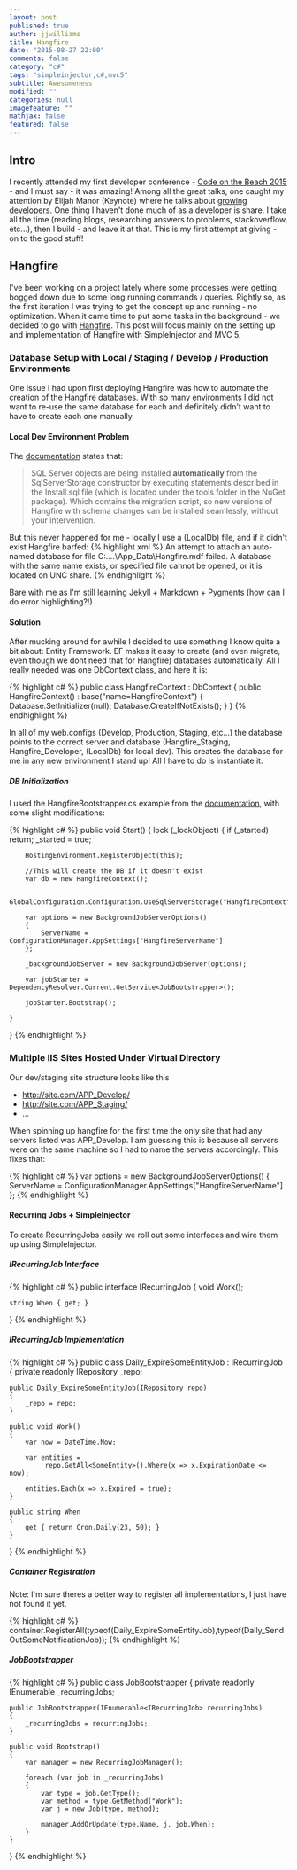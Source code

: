 ```yaml
---
layout: post
published: true
author: jjwilliams
title: Hangfire
date: "2015-08-27 22:00"
comments: false
category: "c#"
tags: "simpleinjector,c#,mvc5"
subtitle: Awesomeness
modified: ""
categories: null
imagefeature: ""
mathjax: false
featured: false
---
```


## Intro
I recently attended my first developer conference - [Code on the Beach 2015](https://www.codeonthebeach.com/) - and I must say - it was amazing! Among all the great talks, one caught my attention by Elijah Manor (Keynote) where he talks about [growing developers](https://www.codeonthebeach.com/cotb2015/session/3124/growing-developers). One thing I haven't done much of as a developer is share. I take all the time (reading blogs, researching answers to problems, stackoverflow, etc...), then I build - and leave it at that. This is my first attempt at giving - on to the good stuff!

## Hangfire
I've been working on a project lately where some processes were getting bogged down due to some long running commands / queries. Rightly so, as the first iteration I was trying to get the concept up and running - no optimization. When it came time to put some tasks in the background - we decided to go with [Hangfire](http://hangfire.io/). This post will focus mainly on the setting up and implementation of Hangfire with SimpleInjector and MVC 5.

### Database Setup with Local / Staging / Develop / Production Environments
One issue I had upon first deploying Hangfire was how to automate the creation of the Hangfire databases. With so many environments I did not want to re-use the same database for each and definitely didn't want to have to create each one manually.

#### Local Dev Environment Problem
The [documentation](http://docs.hangfire.io/en/latest/configuration/using-sql-server.html) states that:

> SQL Server objects are being installed **automatically** from the SqlServerStorage constructor by executing statements described in the Install.sql file (which is located under the tools folder in the NuGet package). Which contains the migration script, so new versions of Hangfire with schema changes can be installed seamlessly, without your intervention.

But this never happened for me - locally I use a (LocalDb) file, and if it didn't exist Hangfire barfed:
{% highlight xml %}
An attempt to attach an auto-named database for file C:\....\App_Data\Hangfire.mdf failed. A database with the same name exists, or specified file cannot be opened, or it is located on UNC share.
{% endhighlight %}

Bare with me as I'm still learning Jekyll + Markdown + Pygments (how can I do error highlighting?!)

#### Solution
After mucking around for awhile I decided to use something I know quite a bit about: Entity Framework. EF makes it easy to create (and even migrate, even though we dont need that for Hangfire) databases automatically.  All I really needed was one DbContext class, and here it is:

{% highlight c# %}
public class HangfireContext : DbContext
{
    public HangfireContext() : base("name=HangfireContext")
    {
        Database.SetInitializer<HangfireContext>(null);
        Database.CreateIfNotExists();
    }
}
{% endhighlight %}

In all of my web.configs (Develop, Production, Staging, etc...) the database points to the correct server and database (Hangfire_Staging, Hangfire_Developer, (LocalDb) for local dev). This creates the database for me in any new environment I stand up! All I have to do is instantiate it.

##### DB Initialization
I used the HangfireBootstrapper.cs example from the [documentation](http://docs.hangfire.io/en/latest/deployment-to-production/making-aspnet-app-always-running.html), with some slight modifications:

{% highlight c# %}
public void Start()
{
    lock (_lockObject)
    {
        if (_started) return;
        _started = true;

        HostingEnvironment.RegisterObject(this);
        
        //This will create the DB if it doesn't exist
        var db = new HangfireContext();

        GlobalConfiguration.Configuration.UseSqlServerStorage("HangfireContext");

        var options = new BackgroundJobServerOptions()
        {
            ServerName = ConfigurationManager.AppSettings["HangfireServerName"]
        };

        _backgroundJobServer = new BackgroundJobServer(options);

        var jobStarter = DependencyResolver.Current.GetService<JobBootstrapper>();

        jobStarter.Bootstrap();
               
    }
}
{% endhighlight %}

### Multiple IIS Sites Hosted Under Virtual Directory
Our dev/staging site structure looks like this
- http://site.com/APP_Develop/
- http://site.com/APP_Staging/
- ...

When spinning up hangfire for the first time the only site that had any servers listed was APP_Develop. I am guessing this is because all servers were on the same machine so I had to name the servers accordingly. This fixes that:

{% highlight c# %}
var options = new BackgroundJobServerOptions()
{
	ServerName = ConfigurationManager.AppSettings["HangfireServerName"]
};
{% endhighlight %}

#### Recurring Jobs + SimpleInjector
To create RecurringJobs easily we roll out some interfaces and wire them up using SimpleInjector.

##### IRecurringJob Interface

{% highlight c# %}
public interface IRecurringJob
{
    void Work();

    string When { get; }
}
{% endhighlight %}

##### IRecurringJob Implementation
{% highlight c# %}
public class Daily_ExpireSomeEntityJob : IRecurringJob
{
    private readonly IRepository _repo;

    public Daily_ExpireSomeEntityJob(IRepository repo)
    {
        _repo = repo;
    }

    public void Work()
    {
        var now = DateTime.Now;
        
        var entities =
            _repo.GetAll<SomeEntity>().Where(x => x.ExpirationDate <= now);
            
        entities.Each(x => x.Expired = true);
    }

    public string When
    {
        get { return Cron.Daily(23, 50); }
    }
}
{% endhighlight %}

##### Container Registration

Note: I'm sure theres a better way to register all implementations, I just have not found it yet.

{% highlight c# %}
container.RegisterAll<IRecurringJob>(typeof(Daily_ExpireSomeEntityJob),typeof(Daily_SendOutSomeNotificationJob));
{% endhighlight %}

##### JobBootstrapper

{% highlight c# %}
public class JobBootstrapper
{
    private readonly IEnumerable<IRecurringJob> _recurringJobs;

    public JobBootstrapper(IEnumerable<IRecurringJob> recurringJobs)
    {
        _recurringJobs = recurringJobs;
    }

    public void Bootstrap()
    {
        var manager = new RecurringJobManager();

        foreach (var job in _recurringJobs)
        {
            var type = job.GetType();
            var method = type.GetMethod("Work");
            var j = new Job(type, method);

            manager.AddOrUpdate(type.Name, j, job.When);
        }
    }
}
{% endhighlight %}
